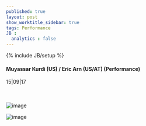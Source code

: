 ```yaml
---
published: true
layout: post
show_worktitle_sidebar: true
tags: Performance
JB :
  analytics : false
---
```


{% include JB/setup %}




<p>
<h4>Muyassar Kurdi (US) / Eric Arn (US/AT) (Performance)</h4>
15|09|17

<br /><br />
<img src="{{ site.url }}/images/arn_small.jpg" alt="image"></p>
<p><img src="{{ site.url }}/images/kurdi_small.jpg" alt="image">

</p>